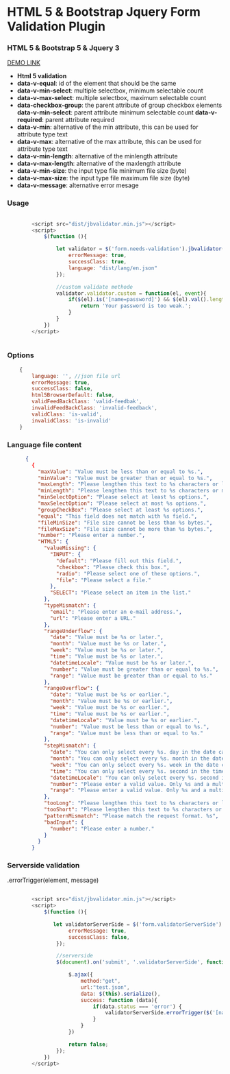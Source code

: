 # HTML 5 & Bootstrap Jquery Form Validation Plugin

### HTML 5 & Bootstrap 5 & Jquery 3

[DEMO LINK](https://emretulek.github.io/jbvalidator/)

* **Html 5 validation**
* **data-v-equal**: id of the element that should be the same
* **data-v-min-select**: multiple selectbox, minimum selectable count
* **data-v-max-select**: multiple selectbox, maximum selectable count
* **data-checkbox-group**: the parent attribute of group checkbox elements
**data-v-min-select**: parent attribute minimum selectable count
**data-v-required**: parent attribute required
* **data-v-min**: alternative of the min attribute, this can be used for attribute type text
* **data-v-max**: alternative of the max attribute, this can be used for attribute type text
* **data-v-min-length**: alternative of the minlength attribute
* **data-v-max-length**: alternative of the maxlength attribute
* **data-v-min-size**: the input type file minimum file size (byte)
* **data-v-max-size**: the input type file maximum file size (byte)
* **data-v-message**: alternative error mesage

### Usage

```javascript
        
        <script src="dist/jbvalidator.min.js"></script>
        <script>
            $(function (){

                let validator = $('form.needs-validation').jbvalidator({
                    errorMessage: true,
                    successClass: true,
                    language: "dist/lang/en.json"
                });

                //custom validate methode
                validator.validator.custom = function(el, event){
                    if($(el).is('[name=password]') && $(el).val().length < 5){
                        return 'Your password is too weak.';
                    }
                }
            })
        </script>
        
```

### Options

```javascript
    {
        language: '', //json file url
        errorMessage: true,
        successClass: false,
        html5BrowserDefault: false,
        validFeedBackClass: 'valid-feedbak',
        invalidFeedBackClass: 'invalid-feedback',
        validClass: 'is-valid',
        invalidClass: 'is-invalid'
    }
```

### Language file content

```json
      {
        {
          "maxValue": "Value must be less than or equal to %s.",
          "minValue": "Value must be greater than or equal to %s.",
          "maxLength": "Please lengthen this text to %s characters or less (you are currently using %s characters).",
          "minLength": "Please lengthen this text to %s characters or more (you are currently using %s characters).",
          "minSelectOption": "Please select at least %s options.",
          "maxSelectOption": "Please select at most %s options.",
          "groupCheckBox": "Please select at least %s options.",
          "equal": "This field does not match with %s field.",
          "fileMinSize": "File size cannot be less than %s bytes.",
          "fileMaxSize": "File size cannot be more than %s bytes.",
          "number": "Please enter a number.",
          "HTML5": {
            "valueMissing": {
              "INPUT": {
                "default": "Please fill out this field.",
                "checkbox": "Please check this box.",
                "radio": "Please select one of these options.",
                "file": "Please select a file."
              },
              "SELECT": "Please select an item in the list."
            },
            "typeMismatch": {
              "email": "Please enter an e-mail address.",
              "url": "Please enter a URL."
            },
            "rangeUnderflow": {
              "date": "Value must be %s or later.",
              "month": "Value must be %s or later.",
              "week": "Value must be %s or later.",
              "time": "Value must be %s or later.",
              "datetimeLocale": "Value must be %s or later.",
              "number": "Value must be greater than or equal to %s.",
              "range": "Value must be greater than or equal to %s."
            },
            "rangeOverflow": {
              "date": "Value must be %s or earlier.",
              "month": "Value must be %s or earlier.",
              "week": "Value must be %s or earlier.",
              "time": "Value must be %s or earlier.",
              "datetimeLocale": "Value must be %s or earlier.",
              "number": "Value must be less than or equal to %s.",
              "range": "Value must be less than or equal to %s."
            },
            "stepMismatch": {
              "date": "You can only select every %s. day in the date calendar.",
              "month": "You can only select every %s. month in the date calendar.",
              "week": "You can only select every %s. week in the date calendar.",
              "time": "You can only select every %s. second in the time picker.",
              "datetimeLocale": "You can only select every %s. second in the time picker.",
              "number": "Please enter a valid value. Only %s and a multiple of %s.",
              "range": "Please enter a valid value. Only %s and a multiple of %s."
            },
            "tooLong": "Please lengthen this text to %s characters or less (you are currently using %s characters).",
            "tooShort": "Please lengthen this text to %s characters or more (you are currently using %s characters).",
            "patternMismatch": "Please match the request format. %s",
            "badInput": {
              "number": "Please enter a number."
            }
          }
        }

```

### Serverside validation

.errorTrigger(element, message)
```javascript
        
        <script src="dist/jbvalidator.min.js"></script>
        <script>
            $(function (){

               let validatorServerSide = $('form.validatorServerSide').jbvalidator({
                    errorMessage: true,
                    successClass: false,
                });

                //serverside
                $(document).on('submit', '.validatorServerSide', function(){

                    $.ajax({
                        method:"get",
                        url:"test.json",
                        data: $(this).serialize(),
                        success: function (data){
                            if(data.status === 'error') {
                                validatorServerSide.errorTrigger($('[name=username]'), data.message);
                            }
                        }
                    })

                    return false;
                });
            })
        </script>
        
```
